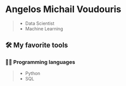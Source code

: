 # Angelos Michail Voudouris
> - Data Scientist
> - Machine Learning

## 🛠️ My favorite tools
### 👨‍💻 Programming languages
   > - Python
   > - SQL
